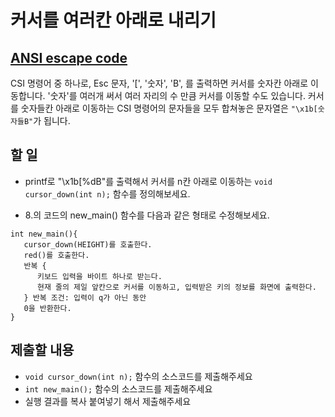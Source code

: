 # 커서를 여러칸 아래로 내리기

## [ANSI escape code](https://en.wikipedia.org/wiki/ANSI_escape_code)

CSI 명령어 중 하나로, Esc 문자, '[', '숫자', 'B', 를 출력하면 커서를 숫자칸 아래로 이동합니다. 
'숫자'를 여러개 써서 여러 자리의 수 만큼 커서를 이동할 수도 있습니다. 
커서를 숫자들칸 아래로 이동하는 CSI 명령어의 문자들을 모두 합쳐놓은 문자열은 `"\x1b[숫자들B"`가 됩니다.

## 할 일

* printf로 "\x1b[%dB"를 출력해서 커서를 n칸 아래로 이동하는 `void cursor_down(int n);` 함수를 정의해보세요.

* 8.의 코드의 new_main() 함수를 다음과 같은 형태로 수정해보세요.

```
int new_main(){
   cursor_down(HEIGHT)를 호출한다.
   red()를 호출한다. 
   반복 {
      키보드 입력을 바이트 하나로 받는다.
      현재 줄의 제일 앞칸으로 커서를 이동하고, 입력받은 키의 정보를 화면에 출력한다.
   } 반복 조건: 입력이 q가 아닌 동안
   0을 반환한다.
}
```

## 제출할 내용

* `void cursor_down(int n);` 함수의 소스코드를 제출해주세요
* `int new_main();` 함수의 소스코드를 제출해주세요
* 실행 결과를 복사 붙여넣기 해서 제출해주세요
